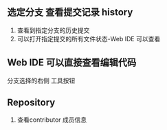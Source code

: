 ## 选定分支 查看提交记录 history
1. 查看到指定分支的历史提交
2. 可以打开指定提交的所有文件状态-Web IDE 可以查看

## Web IDE 可以直接查看编辑代码
分支选择的右侧 工具按钮

## Repository
1. 查看contributor 成员信息
